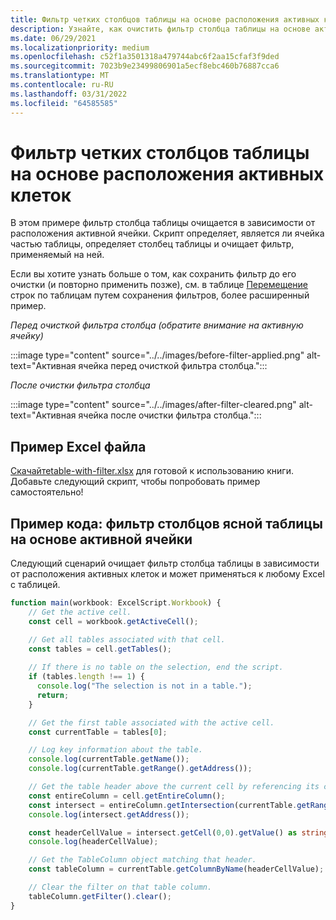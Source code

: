 ```yaml
---
title: Фильтр четких столбцов таблицы на основе расположения активных клеток
description: Узнайте, как очистить фильтр столбца таблицы на основе активного расположения ячейки.
ms.date: 06/29/2021
ms.localizationpriority: medium
ms.openlocfilehash: c52f1a3501318a479744abc6f2aa15cfaf3f9ded
ms.sourcegitcommit: 7023b9e23499806901a5ecf8ebc460b76887cca6
ms.translationtype: MT
ms.contentlocale: ru-RU
ms.lasthandoff: 03/31/2022
ms.locfileid: "64585585"
---
```

# <a name="clear-table-column-filter-based-on-active-cell-location"></a>Фильтр четких столбцов таблицы на основе расположения активных клеток

В этом примере фильтр столбца таблицы очищается в зависимости от расположения активной ячейки. Скрипт определяет, является ли ячейка частью таблицы, определяет столбец таблицы и очищает фильтр, применяемый на ней.

Если вы хотите узнать больше о том, как сохранить фильтр до его очистки (и повторно применить позже), см. в таблице [Перемещение](move-rows-across-tables.md) строк по таблицам путем сохранения фильтров, более расширенный пример.

_Перед очисткой фильтра столбца (обратите внимание на активную ячейку)_

:::image type="content" source="../../images/before-filter-applied.png" alt-text="Активная ячейка перед очисткой фильтра столбца.":::

_После очистки фильтра столбца_

:::image type="content" source="../../images/after-filter-cleared.png" alt-text="Активная ячейка после очистки фильтра столбца.":::

## <a name="sample-excel-file"></a>Пример Excel файла

<a href="table-with-filter.xlsx"> Скачайтеtable-with-filter.xlsx</a> для готовой к использованию книги. Добавьте следующий скрипт, чтобы попробовать пример самостоятельно!

## <a name="sample-code-clear-table-column-filter-based-on-active-cell"></a>Пример кода: фильтр столбцов ясной таблицы на основе активной ячейки

Следующий сценарий очищает фильтр столбца таблицы в зависимости от расположения активных клеток и может применяться к любому Excel с таблицей.

```TypeScript
function main(workbook: ExcelScript.Workbook) {
    // Get the active cell.
    const cell = workbook.getActiveCell();

    // Get all tables associated with that cell.
    const tables = cell.getTables();
    
    // If there is no table on the selection, end the script.
    if (tables.length !== 1) {
      console.log("The selection is not in a table.");
      return;
    }

    // Get the first table associated with the active cell.
    const currentTable = tables[0];

    // Log key information about the table.
    console.log(currentTable.getName());
    console.log(currentTable.getRange().getAddress());

    // Get the table header above the current cell by referencing its column.
    const entireColumn = cell.getEntireColumn();
    const intersect = entireColumn.getIntersection(currentTable.getRange());
    console.log(intersect.getAddress());

    const headerCellValue = intersect.getCell(0,0).getValue() as string;
    console.log(headerCellValue);

    // Get the TableColumn object matching that header.
    const tableColumn = currentTable.getColumnByName(headerCellValue);

    // Clear the filter on that table column.
    tableColumn.getFilter().clear();
}
```
